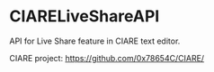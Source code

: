 # CIARELiveShareAPI

API for Live Share feature in CIARE text editor. 

CIARE project: https://github.com/0x78654C/CIARE/
